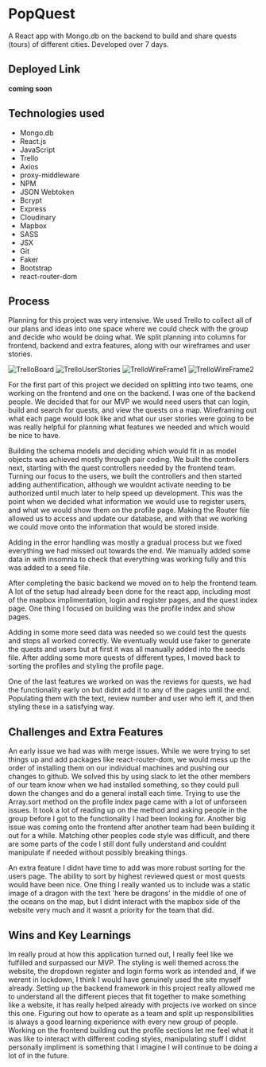 # PopQuest

A React app with Mongo.db on the backend to build and share quests (tours) of different cities. Developed over 7 days.

## Deployed Link

**coming soon**

## Technologies used

- Mongo.db
- React.js
- JavaScript
- Trello
- Axios
- proxy-middleware
- NPM
- JSON Webtoken
- Bcrypt
- Express
- Cloudinary
- Mapbox
- SASS
- JSX
- Git
- Faker
- Bootstrap
- react-router-dom

## Process

Planning for this project was very intensive. We used Trello to collect all of our plans and ideas into one space where we could check with the group and decide who would be doing what. We split planning into columns for frontend, backend and extra features, along with our wireframes and user stories.

![TrelloBoard](https://i.imgur.com/peCJR7C.jpg)
![TrelloUserStories](https://i.imgur.com/bVlaBfv.jpg)
![TrelloWireFrame1](https://i.imgur.com/v1b5ObO.jpg)
![TrelloWireFrame2](https://i.imgur.com/xxXDcO2.jpg)

For the first part of this project we decided on splitting into two teams, one working on the frontend and one on the backend. I was one of the backend people. We decided that for our MVP we would need users that can login, build and search for quests, and view the quests on a map. Wireframing out what each page would look like and what our user stories were going to be was really helpful for planning what features we needed and which would be nice to have.

Building the schema models and deciding which would fit in as model objects was achieved mostly through pair coding. We built the controllers next, starting with the quest controllers needed by the frontend team. Turning our focus to the users, we built the controllers and then started adding authentification, although we wouldnt activate needing to be authorized until much later to help speed up development. This was the point when we decided what information we would use to register users, and what we would show them on the profile page. Making the Router file allowed us to access and update our database, and with that we working we could move onto the information that would be stored inside.

Adding in the error handling was mostly a gradual process but we fixed everything we had missed out towards the end. We manually added some data in with insomnia to check that everything was working fully and this was added to a seed file.

After completing the basic backend we moved on to help the frontend team. A lot of the setup had already been done for the react app, including most of the mapbox implimentation, login and register pages, and the quest index page. One thing I focused on building was the profile index and show pages.

Adding in some more seed data was needed so we could test the quests and stops all worked correctly. We eventually would use faker to generate the quests and users but at first it was all manually added into the seeds file. After adding some more quests of different types, I moved back to sorting the profiles and styling the profile page.

One of the last features we worked on was the reviews for quests, we had the functionality early on but didnt add it to any of the pages until the end. Populating them with the text, review number and user who left it, and then styling these in a satisfying way.

## Challenges and Extra Features

An early issue we had was with merge issues. While we were trying to set things up and add packages like react-router-dom, we would mess up the order of installing them on our individual machines and pushing our changes to github. We solved this by using slack to let the other members of our team know when we had installed something, so they could pull down the changes and do a general install each time. 
Trying to use the Array.sort method on the profile index page came with a lot of unforseen issues. It took a lot of reading up on the method and asking people in the group before I got to the functionality I had been looking for. Another big issue was coming onto the frontend after another team had been building it out for a while. Matching other peoples code style was difficult, and there are some parts of the code I still dont fully understand and couldnt manipulate if needed without possibly breaking things.

An extra feature I didnt have time to add was more robust sorting for the users page. The ability to sort by highest reviewed quest or most quests would have been nice. One thing I really wanted us to include was a static image of a dragon with the text 'here be dragons' in the middle of one of the oceans on the map, but I didnt interact with the mapbox side of the website very much and it wasnt a priority for the team that did.

## Wins and Key Learnings

Im really proud at how this application turned out, I really feel like we fulfilled and surpassed our MVP. The styling is well themed across the website, the dropdown register and login forms work as intended and, if we werent in lockdown, I think I would have genuinely used the site myself already.
Setting up the backend framework in this project really allowed me to understand all the different pieces that fit together to make something like a website, it has really helped already with projects ive worked on since this one. Figuring out how to operate as a team and split up responsibilities is always a good learning experience with every new group of people. Working on the frontend building out the profile sections let me feel what it was like to interact with different coding styles, manipulating stuff I didnt personally impliment is something that I imagine I will continue to be doing a lot of in the future.